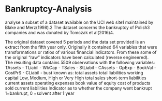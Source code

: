 # Bankruptcy-Analysis

analyse a subset of a dataset available on the UCI web site1 maintained by Blake and Merz(1998).2 The dataset concerns the bankruptcy of Polish3 companies and was donated by Tomczak et al(2016)4.

The original dataset covered 5 periods and the data set provided is an extract from the fifth year only. Originally it contained 64 variables that were transformations or ratios of various financial indicators. From these some of the original “raw” indicators have been calculated (reverse engineered). The resulting data contains 5509 observations with the following variables:
TAssets - TLiabil - WkCap - TSales - StLiabil - CAssets - OpExp - BookVal - CostPrS - CLiabil - bust 
known as:
total assets
total liabilities
working capital Low, Medium, High or Very High
total sales
short-term liabilities
current assets
operating expenses
book value of equity
cost of products sold
current liabilities
Indicator as to whether the company went bankrupt 1=bankrupt, 0 =solvent after 1 year

